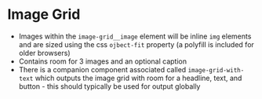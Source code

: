 # Image Grid

- Images within the `image-grid__image` element will be inline `img` elements and are sized using the css `ojbect-fit` property (a polyfill is included for older browsers)
- Contains room for 3 images and an optional caption
- There is a companion component associated called `image-grid-with-text` which outputs the image grid with room for a headline, text, and button - this should typically be used for output globally
